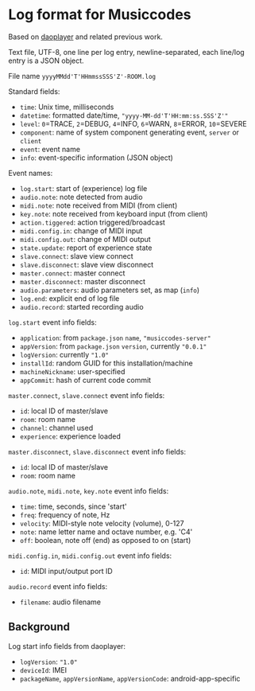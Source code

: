 # Log format for Musiccodes

Based on [daoplayer](http://github.org/cgreenhalgh/daoplayer) and related previous work.

Text file, UTF-8, one line per log entry, newline-separated, each line/log entry is a JSON object.

File name `yyyyMMdd'T'HHmmssSSS'Z'-ROOM.log`

Standard fields:
- `time`: Unix time, milliseconds
- `datetime`: formatted date/time, `"yyyy-MM-dd'T'HH:mm:ss.SSS'Z'"`
- `level`: `0`=TRACE, `2`=DEBUG, `4`=INFO, `6`=WARN, `8`=ERROR, `10`=SEVERE
- `component`: name of system component generating event, `server` or `client`
- `event`: event name
- `info`: event-specific information (JSON object)

Event names:
- `log.start`: start of (experience) log file
- `audio.note`: note detected from audio
- `midi.note`: note received from MIDI (from client)
- `key.note`: note received from keyboard input (from client)
- `action.tiggered`: action triggered/broadcast
- `midi.config.in`: change of MIDI input
- `midi.config.out`: change of MIDI output
- `state.update`: report of experience state
- `slave.connect`: slave view connect
- `slave.disconnect`: slave view disconnect
- `master.connect`: master connect
- `master.disconnect`: master disconnect
- `audio.parameters`: audio parameters set, as map (`info`)
- `log.end`: explicit end of log file
- `audio.record`: started recording audio

`log.start` event info fields:
- `application`: from `package.json` `name`, `"musiccodes-server"`
- `appVersion`: from `package.json` `version`, currently `"0.0.1"`
- `logVersion`: currently `"1.0"`
- `installId`: random GUID for this installation/machine
- `machineNickname`: user-specified
- `appCommit`: hash of current code commit

`master.connect`, `slave.connect` event info fields:
- `id`: local ID of master/slave
- `room`: room name
- `channel`: channel used
- `experience`: experience loaded

`master.disconnect`, `slave.disconnect` event info fields:
- `id`: local ID of master/slave
- `room`: room name

`audio.note`, `midi.note`, `key.note` event info fields:
- `time`: time, seconds, since 'start'
- `freq`: frequency of note, Hz
- `velocity`: MIDI-style note velocity (volume), 0-127
- `note`: name letter name and octave number, e.g. 'C4'
- `off`: boolean, note off (end) as opposed to on (start)
             
`midi.config.in`, `midi.config.out` event info fields:
- `id`: MIDI input/output port ID             

`audio.record` event info fields:
- `filename`: audio filename
                   
## Background

Log start info fields from daoplayer:
- `logVersion`: `"1.0"`
- `deviceId`: IMEI
- `packageName`, `appVersionName`, `appVersionCode`: android-app-specific

